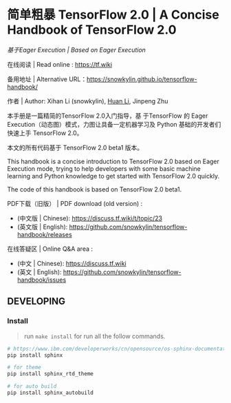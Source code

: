 # 简单粗暴 TensorFlow 2.0 | A Concise Handbook of TensorFlow 2.0

*基于Eager Execution | Based on Eager Execution*

在线阅读 | Read online : https://tf.wiki 

备用地址 | Alternative URL：https://snowkylin.github.io/tensorflow-handbook/

作者 | Author: Xihan Li (snowkylin), [Huan Li](https://github.com/huan), Jinpeng Zhu

本手册是一篇精简的TensorFlow 2.0入门指导，基 于TensorFlow 的 Eager Execution（动态图）模式，力图让具备一定机器学习及 Python 基础的开发者们快速上手 TensorFlow 2.0。

本文的所有代码基于 TensorFlow 2.0 beta1 版本。

This handbook is a concise introduction to TensorFlow 2.0 based on Eager Execution mode, trying to help developers with some basic machine learning and Python knowledge to get started with TensorFlow 2.0 quickly.

The code of this handbook is based on TensorFlow 2.0 beta1.

PDF下载（旧版） | PDF download (old version) : 

- (中文版 | Chinese): https://discuss.tf.wiki/t/topic/23
- (英文版 | English): https://github.com/snowkylin/tensorflow-handbook/releases

在线答疑区 | Online Q&A area : 

- (中文 | Chinese): https://discuss.tf.wiki
- (英文 | English): https://github.com/snowkylin/tensorflow-handbook/issues

## DEVELOPING

### Install

> run `make install` for run all the follow commands.

```sh
# https://www.ibm.com/developerworks/cn/opensource/os-sphinx-documentation/index.html
pip install sphinx

# for theme
pip install sphinx_rtd_theme

# for auto build
pip install sphinx_autobuild
```
